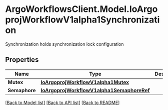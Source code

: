# ArgoWorkflowsClient.Model.IoArgoprojWorkflowV1alpha1Synchronization
Synchronization holds synchronization lock configuration

## Properties

Name | Type | Description | Notes
------------ | ------------- | ------------- | -------------
**Mutex** | [**IoArgoprojWorkflowV1alpha1Mutex**](IoArgoprojWorkflowV1alpha1Mutex.md) |  | [optional] 
**Semaphore** | [**IoArgoprojWorkflowV1alpha1SemaphoreRef**](IoArgoprojWorkflowV1alpha1SemaphoreRef.md) |  | [optional] 

[[Back to Model list]](../README.md#documentation-for-models) [[Back to API list]](../README.md#documentation-for-api-endpoints) [[Back to README]](../README.md)


